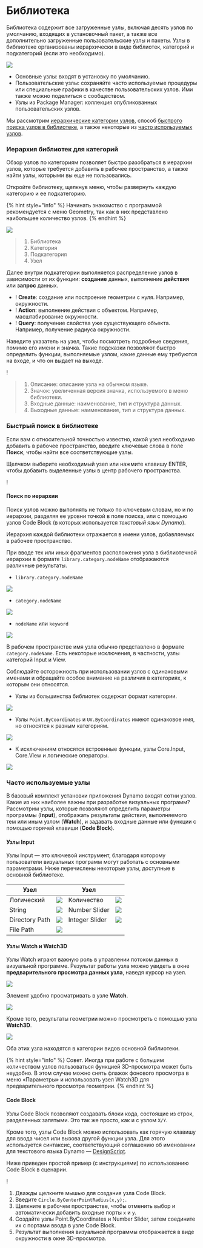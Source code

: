 # Библиотека

Библиотека содержит все загруженные узлы, включая десять узлов по умолчанию, входящих в установочный пакет, а также все дополнительно загруженные пользовательские узлы и пакеты. Узлы в библиотеке организованы иерархически в виде библиотек, категорий и подкатегорий (если это необходимо).

![](images/3-2/library-libraryUI.jpg)

* Основные узлы: входят в установку по умолчанию.
* Пользовательские узлы: сохраняйте часто используемые процедуры или специальные графики в качестве пользовательских узлов. Ими также можно поделиться с сообществом.
* Узлы из Package Manager: коллекция опубликованных пользовательских узлов.

Мы рассмотрим [иерархические категории узлов](2-library.md#library-hierarchy-for-categories), способ [быстрого поиска узлов в библиотеке](2-library.md#search-by-hierarchy), а также некоторые из [часто используемых узлов](2-library.md#frequently-used-nodes).

### Иерархия библиотек для категорий

Обзор узлов по категориям позволяет быстро разобраться в иерархии узлов, которые требуется добавить в рабочее пространство, а также найти узлы, которыми вы еще не пользовались.

Откройте библиотеку, щелкнув меню, чтобы развернуть каждую категорию и ее подкатегорию.

{% hint style="info" %} Начинать знакомство с программой рекомендуется с меню Geometry, так как в них представлено наибольшее количество узлов. {% endhint %}

![](images/3-2/library-modifiedandresizelibrarycategories.jpg)

> 1. Библиотека
> 2. Категория
> 3. Подкатегория
> 4. Узел

Далее внутри подкатегории выполняется распределение узлов в зависимости от их функции: **создание** данных, выполнение **действия** или **запрос** данных.

* \![](<images/3-2/user interface - create.jpg>) **Create**: создание или построение геометрии с нуля. Например, окружности.
* \![](<images/3-2/user interface - action.jpg>) **Action**: выполнение действия с объектом. Например, масштабирование окружности.
* \![](<images/3-2/user interface - query.jpg>) **Query**: получение свойства уже существующего объекта. Например, получение радиуса окружности.

Наведите указатель на узел, чтобы посмотреть подробные сведения, помимо его имени и значка. Такие подсказки позволяют быстро определить функции, выполняемые узлом, какие данные ему требуются на входе, и что он выдает на выходе.

\![](<images/3-2/user interface - node description.jpg>)

> 1. Описание: описание узла на обычном языке.
> 2. Значок: увеличенная версия значка, используемого в меню библиотеки.
> 3. Входные данные: наименование, тип и структура данных.
> 4. Выходные данные: наименование, тип и структура данных.

### Быстрый поиск в библиотеке

Если вам с относительной точностью известно, какой узел необходимо добавить в рабочее пространство, введите ключевые слова в поле **Поиск**, чтобы найти все соответствующие узлы.

Щелчком выберите необходимый узел или нажмите клавишу ENTER, чтобы добавить выделенные узлы в центр рабочего пространства.

\![](<images/3-2/user interface - search.jpg>)

#### Поиск по иерархии

Поиск узлов можно выполнять не только по ключевым словам, но и по иерархии, разделяя ее уровни точкой в поле поиска, или с помощью узлов Code Block (в которых используется _текстовый язык Dynamo_).

Иерархия каждой библиотеки отражается в имени узлов, добавляемых в рабочее пространство.

При вводе тех или иных фрагментов расположения узла в библиотечной иерархии в формате `library.category.nodeName` отображаются различные результаты.

* `library.category.nodeName`

![](images/3-2/library-searchbyhierarchygeometrypointbycoordinates\(1\).jpg)

* `category.nodeName`

![](images/3-2/library-searchbyhierarchy2pointbycoordinates.jpg)

* `nodeName` или `keyword`

![](images/3-2/library-searchbyhierarchy3bycoordinates.jpg)

В рабочем пространстве имя узла обычно представлено в формате `category.nodeName`. Есть некоторые исключения, в частности, узлы категорий Input и View.

Соблюдайте осторожность при использовании узлов с одинаковыми именами и обращайте особое внимание на различия в категориях, к которым они относятся.

* Узлы из большинства библиотек содержат формат категории.

![](images/3-2/library-nodecategorydifferences1.jpg)

* Узлы `Point.ByCoordinates` и `UV.ByCoordinates` имеют одинаковое имя, но относятся к разным категориям.

![](images/3-2/library-nodecategorydifferences2.jpg)

* К исключениям относятся встроенные функции, узлы Core.Input, Core.View и логические операторы.

![](images/3-2/library-nodecategorydifferences3.jpg)

### Часто используемые узлы

В базовый комплект установки приложения Dynamo входят сотни узлов. Какие из них наиболее важны при разработке визуальных программ? Рассмотрим узлы, которые позволяют определить параметры программы (**Input**), отображать результаты действия, выполняемого тем или иным узлом (**Watch**), и задавать входные данные или функции с помощью горячей клавиши (**Code Block**).

#### Узлы Input

Узлы Input — это ключевой инструмент, благодаря которому пользователи визуальных программ могут работать с основными параметрами. Ниже перечислены некоторые узлы, доступные в основной библиотеке.

| Узел           |                                           | Узел           |                                           |
| -------------- | ----------------------------------------- | -------------- | ----------------------------------------- |
| Логический        | ![](images/3-2/library-boolean.jpg)       | Количество         | ![](images/3-2/library-number.jpg)        |
| String         | ![](images/3-2/library-string.jpg)        | Number Slider  | ![](images/3-2/library-numberslider.jpg)  |
| Directory Path | ![](images/3-2/library-directorypath.jpg) | Integer Slider | ![](images/3-2/library-integerslider.jpg) |
| File Path      | ![](images/3-2/library-filepath.jpg)      |                |                                           |

#### Узлы Watch и Watch3D

Узлы Watch играют важную роль в управлении потоком данных в визуальной программе. Результат работы узла можно увидеть в окне **предварительного просмотра данных узла**, наведя курсор на узел.

![](images/3-2/library-nodepreview.jpg)

Элемент удобно просматривать в узле **Watch**.

![](images/3-2/library-watchnode.jpg)

Кроме того, результаты геометрии можно просмотреть с помощью узла **Watch3D**.

![](images/3-2/library-watch3dnode.gif)

Оба этих узла находятся в категории видов основной библиотеки.

{% hint style="info" %} Совет. Иногда при работе с большим количеством узлов пользоваться функцией 3D-просмотра может быть неудобно. В этом случае можно снять флажок фонового просмотра в меню «Параметры» и использовать узел Watch3D для предварительного просмотра геометрии. {% endhint %}

#### Code Block

Узлы Code Block позволяют создавать блоки кода, состоящие из строк, разделенных запятыми. Это так же просто, как и с узлом `X/Y`.

Кроме того, узлы Code Block можно использовать как горячую клавишу для ввода чисел или вызова другой функции узла. Для этого используется синтаксис, соответствующий соглашению об именовании для текстового языка Dynamo — [DesignScript](../8\_coding\_in\_dynamo/8-1\_code-blocks-and-design-script/2-design-script-syntax.md).

Ниже приведен простой пример (с инструкциями) по использованию Code Block в сценарии.

\![](<images/3-2/library-code block demo.gif>)

1. Дважды щелкните мышью для создания узла Code Block.
2. Введите `Circle.ByCenterPointRadius(x,y);`.
3. Щелкните в рабочем пространстве, чтобы отменить выбор и автоматически добавить входные порты `x` и `y`.
4. Создайте узлы Point.ByCoordinates и Number Slider, затем соедините их с портами ввода в узле Code Block.
5. Результат выполнения визуальной программы отображается в виде окружности в окне 3D-просмотра.
